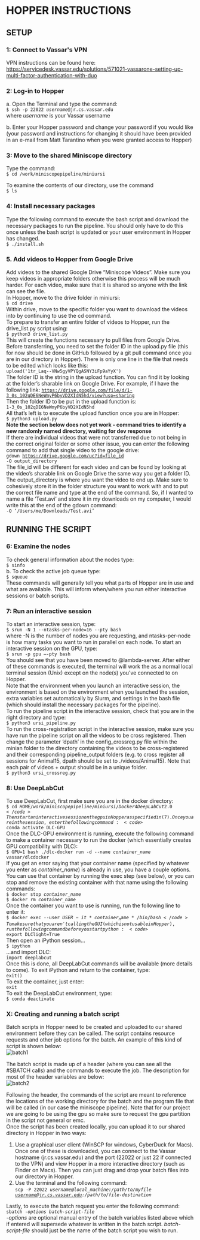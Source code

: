 # HOPPER INSTRUCTIONS

## SETUP

### 1: Connect to Vassar's VPN
VPN instructions can be found here: https://servicedesk.vassar.edu/solutions/571021-vassarone-setting-up-multi-factor-authentication-with-duo

### 2: Log-in to Hopper
a.	Open the Terminal and type the command:  
<code>$ ssh -p 22022 *username*@jr.cs.vassar.edu</code>  
where *username* is your Vassar username 
  
b.	Enter your Hopper password and change your password if you would like (your password and instructions for changing it should have been provided in an e-mail from Matt Tarantino when you were granted access to Hopper)

### 3: Move to the shared Miniscope directory
Type the command:  
<code>$ cd /work/miniscopepipeline/miniursi</code> 
  
To examine the contents of our directory, use the command  
<code>$ ls</code> 

### 4: Install necessary packages
Type the following command to execute the bash script and download the necessary packages to run the pipeline. You should only have to do this once unless the bash script is updated or your user environment in Hopper has changed.  
<code>$ ./install.sh</code> 

### 5. Add videos to Hopper from Google Drive
Add videos to the shared Google Drive “Miniscope Videos”. Make sure you keep videos in appropriate folders otherwise this process will be much harder. For each video, make sure that it is shared so anyone with the link can see the file.  
In Hopper, move to the drive folder in miniursi:  
<code>$ cd drive</code>  
Within drive, move to the specific folder you want to download the videos into by continuing to use the cd command.  
To prepare to transfer an entire folder of videos to Hopper, run the drive_list.py script using:  
<code>$ python3 drive_list.py</code>  
This will create the functions necessary to pull files from Google Drive. Before transferring, you need to set the folder ID in the upload.py file (this for now should be done in GitHub followed by a git pull command once you are in our directory in Hopper). There is only one line in the file that needs to be edited which looks like this:  
<code>upload('1tr_Laq--VNw5gyVPYQgASNY3iFp9aYyX')</code>  
The folder ID is the string in the upload function. You can find it by looking at the folder’s sharable link on Google Drive. For example, if I have the following link:
<code>https://drive.google.com/file/d/1-3_0s_102qDE6NeWmyP6byVD2XIdN5hd/view?usp=sharing</code>  
Then the folder ID to be put in the upload function is:  
<code>1-3_0s_102qDE6NeWmyP6byVD2XIdN5hd</code>  
All that’s left is to execute the upload function once you are in Hopper:  
<code>$ python3 upload.py</code>  
**Note the section below does not yet work - command tries to identify a new randomly named directory, waiting for dev response**  
If there are individual videos that were not transferred due to not being in the correct original folder or some other issue, you can enter the following command to add that single video to the google drive:  
<code>gdown https://drive.google.com/uc?id=file_id -O output_directory</code>  
The file_id will be different for each video and can be found by looking at the video’s sharable link on Google Drive the same way you get a folder ID. The output_directory is where you want the video to end up. Make sure to cohesively store it in the folder structure you want to work with and to put the correct file name and type at the end of the command. So, if I wanted to name a file ‘Test.avi’ and store it in my downloads on my computer, I would write this at the end of the gdown command:  
<code>-O ‘/Users/me/Downloads/Test.avi’</code>

## RUNNING THE SCRIPT

### 6: Examine the nodes
To check general information about the nodes type:  
<code>$ sinfo</code>  
b.	To check the active job queue type:  
<code>$ squeue</code>  
These commands will generally tell you what parts of Hopper are in use and what are available. This will inform when/where you run either interactive sessions or batch scripts. 

### 7: Run an interactive session
To start an interactive session, type:  
<code>$ srun -N 1 --ntasks-per-node=16 --pty bash</code>  
where -N is the number of nodes you are requesting, and ntasks-per-node is how many tasks you want to run in parallel on each node. To start an interactive session on the GPU, type:  
<code>$ srun -p gpu –-pty bash</code>  
You should see that you have been moved to @lambda-server. After either of these commands is executed, the terminal will work the as a normal local terminal session (Unix) except on the node(s) you’ve connected to on Hopper.  
Note that the environment when you launch an interactive session, the environment is based on the environment when you launched the session, extra variables set automatically by Slurm, and settings in the bash file (which should install the necessary packages for the pipeline).   
To run the pipeline script in the interactive session, check that you are in the right directory and type:  
<code>$ python3 ursi_pipeline.py</code>  
To run the cross-registration script in the interactive session, make sure you have run the pipeline script on all the videos to be cross registered. Then change the parameter ‘dpath’ in the config_crossreg.py file within the minian folder to the directory containing the videos to be cross-registered and their corresponding pipeline_output folders (e.g. to cross register all sessions for Animal15, dpath should be set to ./videos/Animal15). Note that each pair of videos + output should be in a unique folder.  
<code>$ python3 ursi_crossreg.py</code>

### 8: Use DeepLabCut
To use DeepLabCut, first make sure you are in the docker directory:  
<code>$ cd $HOME/work/miniscopepipeline/miniursi/Docker4DeepLabCut2.0</code>  
Then start an interactive session on the gpu in Hopper as specified in (7). Once you are in the session, enter the following command:  
<code>$ conda activate DLC-GPU</code>  
Once the DLC-GPU environment is running, execute the following command to make a container necessary to run the docker (which essentially creates GPU compatibility with DLC):  
<code>$ GPU=1 bash ./dlc-docker run -d --name *container_name* vassar/dlcdocker</code>  
If you get an error saying that your container name (specified by whatever you enter as *container_name*) is already in use, you have a couple options. You can use that container by running the exec step (see below), or you can stop and remove the existing container with that name using the following commands:  
<code>$ docker stop *container_name*</code>  
<code>$ docker rm *container_name*</code>  
Once the container you want to use is running, run the following line to enter it:  
<code>$ docker exec --user $USER -it *container_name* /bin/bash</code>  
To make sure that you aren't calling the GUI (which is not usable in Hopper), run the following command before you start python:  
<code>$ export DLClight=True</code>  
Then open an iPython session...  
<code>$ ipython </code>  
...and import DLC:  
<code>import deeplabcut</code>  
Once this is done, all DeepLabCut commands will be available (more details to come). To exit iPython and return to the container, type:  
<code>exit()</code>  
To exit the container, just enter:  
<code>exit</code>  
To exit the DeepLabCut environment, type:  
<code>$ conda deactivate</code>  

### X: Creating and running a batch script
Batch scripts in Hopper need to be created and uploaded to our shared environment before they can be called. The script contains resource requests and other job options for the batch. An example of this kind of script is shown below:  
![batch1](/supplemental_images/batch1.png "Batch1")  
  
The batch script is made up of a header (where you can see all the #SBATCH calls) and the commands to execute the job. The description for most of the header variables are below:  
![batch2](/supplemental_images/batch2.png "Batch2")  
  
Following the header, the commands of the script are meant to reference the locations of the working directory for the batch and the program file that will be called (in our case the miniscope pipeline). Note that for our project we are going to be using the gpu so make sure to request the gpu partition in the script not general or emc.  
Once the script has been created locally, you can upload it to our shared directory in Hopper in two ways:  
1.	Use a graphical user client (WinSCP for windows, CyberDuck for Macs). Once one of these is downloaded, you can connect to the Vassar hostname (jr.cs.vassar.edu) and the port (22022 or just 22 if connected to the VPN) and view Hopper in a more interactive directory (such as Finder on Macs). Then you can just drag and drop your batch files into our directory in Hopper.  
2.  Use the terminal and the following command:  
<code>scp -P 22022 *username@local_machine:/path/to/myfile* *username@jr.cs.vassar.edu:/path/to/file-destination*</code>  
  
Lastly, to execute the batch request you enter the following command:  
<code>sbatch -*options* *batch-script-file*</code>  
*-options* are optional manual entry of the batch variables listed above which if entered will supersede whatever is written in the batch script. *batch-script-file* should just be the name of the batch script you wish to run. 

